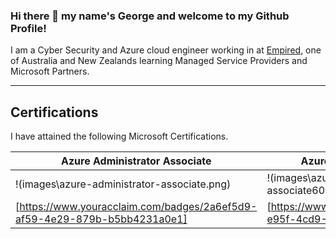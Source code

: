 ### Hi there 👋 my name's George and welcome to my Github Profile!

I am a Cyber Security and Azure cloud engineer working in at [Empired](https://www.empired.com), one of Australia and New Zealands learning Managed Service Providers and Microsoft Partners.

---

## Certifications

I have attained the following Microsoft Certifications.

| Azure Administrator Associate | Azure Security Engineer Associate | Microsoft 365 Security Administrator Associate | Microsoft 365 Enterprise Administrator Expert |
| ----------------------------- | --------------------------------- | ---------------------------------------------- | ----------------------------------------------|
|!(images\azure-administrator-associate.png)|!(images\azure-security-engineer-associate600x600.png)|!(images\microsoft365-security-administrator-associate-600x600.png)|!(images\microsoft365-enterprise-adminstrator-expert-600x600.png )|
|[https://www.youracclaim.com/badges/2a6ef5d9-af59-4e29-879b-b5bb4231a0e1]|[https://www.youracclaim.com/badges/cf91fa2d-e95f-4cd9-95cf-51e0c8c4c261]|[https://www.youracclaim.com/badges/cb4a5966-b261-42a6-a4c6-5d354ac3c981]|[https://www.youracclaim.com/badges/e40a62c9-ee84-4da2-8aef-093555464b2d]|












<!--
**anothergeorgecoldham/anothergeorgecoldham** is a ✨ _special_ ✨ repository because its `README.md` (this file) appears on your GitHub profile.

Here are some ideas to get you started:

- 🔭 I’m currently working on ...
- 🌱 I’m currently learning ...
- 👯 I’m looking to collaborate on ...
- 🤔 I’m looking for help with ...
- 💬 Ask me about ...
- 📫 How to reach me: ...
- 😄 Pronouns: ...
- ⚡ Fun fact: ...
-->
